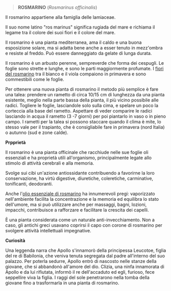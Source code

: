 > **ROSMARINO** (*Rosmarinus officinalis*)

Il rosmarino appartiene alla famiglia delle lamiaceae.

Il suo nome latino "ros marinus" significa rugiada del
mare e richiama il legame tra il colore dei suoi fiori e il colore del
mare.

Il rosmarino è una pianta mediterranea, ama il caldo e una buona
esposizione solare, ma si adatta bene anche a esser tenuto in mezz'ombra
e resiste al freddo. Può essere danneggiato da gelate di lunga durata.

Il rosmarino è un arbusto perenne, sempreverde che forma dei cespugli.
Le foglie sono strette e lunghe, e sono le parti maggiormente profumate.
I [fiori del
rosmarino](https://www.ortodacoltivare.it/domande/la-fioritura-del-rosmarino.html) tra
il bianco e il viola compaiono in primavera e sono commestibili come le
foglie.

Per ottenere una nuova pianta di rosmarino il metodo più semplice è fare
una talea: prendere un rametto di circa 10/15 cm di lunghezza da una
pianta esistente, meglio nella parte bassa della pianta, il più vicino
possibile alle radici. Togliere le foglie, lasciandole solo sulla cima,
e spelare un poco la corteccia alla base del rametto. Aspettare di veder
comparire le radici lasciando in acqua il rametto (3 -7 giorni) per
poi piantarlo in vaso o in pieno campo. I rametti per la talea si
possono staccare quando il clima è mite, lo stesso vale per il
trapianto, che è consigliabile fare in primavera (nord Italia) o autunno
(sud e zone calde).

**Prpprietà**

Il rosmarino è una pianta officinale che racchiude nelle sue foglie oli
essenziali e ha proprietà utili all'organismo, principalmente legate
allo stimolo di attività cerebrali e alla memoria.

Svolge sui cibi un'azione antiossidante contribuendo a favorirne la loro
conservazione, ha virtù digestive, diuretiche, coleretiche, carminative,
tonificanti, deodoranti.

Anche l'[olio essenziale di
rosmarino](https://www.tuttogreen.it/olio-essenziale-di-rosmarino-proprieta-utilizzi/) ha
innumerevoli pregi: vaporizzato nell'ambiente facilita la concentrazione
e la memoria ed equilibra lo stato dell'umore, ma si può utilizzare
anche per massaggi, bagni, lozioni, impacchi, contribuisce a rafforzare
e facilitare la crescita dei capelli.

È una pianta considerata come un naturale anti-invecchiamento. Non a
caso, gli antichi greci usavano coprirsi il capo con corone di rosmarino
per svolgere attività intellettuali impegnative.

**Curiosità**

Una leggenda narra che Apollo s\'innamorò della principessa Leucotoe,
figlia del re di Babilonia, che veniva tenuta segregata dal padre
all\'interno del suo palazzo. Per poterla sedurre, Apollo entrò di
nascosto nelle stanze della giovane, che si abbandonò all\'amore del
dio. Clizia, una ninfa innamorata di Apollo e da lui rifiutata, informò
il re dell\'accaduto ed egli, furioso, fece seppellire viva la figlia. I
raggi del sole penetrarono nella tomba della giovane fino a trasformarla
in una pianta di rosmarino.
